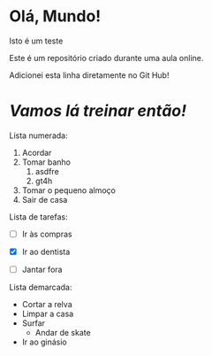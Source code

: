 # Olá, Mundo!
 Isto é um teste

 Este é um repositório criado durante uma aula online.

Adicionei esta linha diretamente no Git Hub!

# __*Vamos lá treinar então!*__

Lista numerada:

1. Acordar
1. Tomar banho
   1. asdfre
   5. gt4h 
3. Tomar o pequeno almoço
65. Sair de casa


Lista de tarefas:

- [ ] Ir às compras
- [x] Ir ao dentista
- [ ] Jantar fora


Lista demarcada:

* Cortar a relva
* Limpar a casa
* Surfar
  * Andar de skate
* Ir ao ginásio
